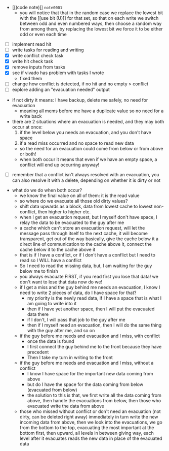 - [[(code note)]] `note0001`
	- you will notice that that in the random case we replace the lowest bit with the [[use bit (U)]] for that set, so that on each write we switch between odd and even numbered ways, then choose a random way from among them, by replacing the lowest bit we force it to be either odd or even each time
- [ ] implement read hit
- [ ] write tasks for reading and writing
- [x] write conflict check task
- [x] write hit check task
- [x] remove inputs from tasks
- [x] see if vivado has problem with tasks I wrote
	- fixed them
- [ ] change how conflict is detected, if no hit and no empty > conflict
- [ ] explore adding an "evacuation needed" output
- if not dirty it means: I have backup, delete me safely, no need for evacuation
	- meaning all mems before me have a duplicate value so no need for a write back
- there are 2 situations where an evacuation is needed, and they may both occur at once:
	1. if the level below you needs an evacuation, and you don't have space
	2. if a read miss occurred and no space to read new data
	- so the need for an evacuation could come from below or from above or both!
	- when both occur it means that even if we have an empty space, a conflict will end up occurring anyway!
- [ ] remember that a conflict isn't always resolved with an evacuation, you can also resolve it with a delete, depending on whether it is dirty or not
- what do we do when both occur?
	- we know the final value on all of them: it is the read value
	- so where do we evacuate all those old dirty values?
	- shift data upwards as a block, data from lowest cache to lowest non-conflict, then higher to higher etc.
	- when I get an evacuation request, but I myself don't have space, I relay the data to be evacuated to the guy after me
	- a cache which can't store an evacuation request, will let the message pass through itself to the next cache, it will become transparent, get out of the way basically, give the cache below it a direct line of communication to the cache above it, connect the cache below it to the cache above it
	- that is if I have a conflict, or if I don't have a conflict but I need to read so I WILL have a conflict
	- So I need to read the missing data, but, I am waiting for the guy below me to finish 
	- you always evacuate FIRST, if you read first you lose that data! we don't want to lose that data now do we!
	- if I get a miss and the guy behind me needs an evacuation, I know I need to write 2 pieces of data, do I have space for that?
		- my priority is the newly read data, if I have a space that is what I am going to write into it
		- then if I have yet another space, then I will put the evacuated data there
		- if I don't, I will pass that job to the guy after me
		- then if I myself need an evacuation, then I will do the same thing with the guy after me, and so on
	- if the guy before me needs and evacuation and I miss, with conflict
		- once the data is found
		- I first connect the guy behind me to the front because they have precedent
		- Then I take my turn in writing to the front
	- if the guy before me needs and evacuation and I miss, without a conflict
		- I know I have space for the important new data coming from above
		- but do I have the space for the data coming from below (evacuated from below)
		- the solution to this is that, we first write all the data coming from above, then handle the evacuations from below, then those who evacuated write the data from above
	- those who missed without conflict or don't need an evacuation (not dirty, can be deleted right away) immediately in turn write the new incoming data from above, then we look into the evacuations, we go from the bottom to the top, evacuating the most important at the bottom first, then upward, all levels in between giving way, each level after it evacuates reads the new data in place of the evacuated data